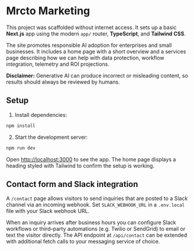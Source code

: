# Mrcto Marketing

This project was scaffolded without internet access. It sets up a basic **Next.js** app using the modern `app/` router, **TypeScript**, and **Tailwind CSS**.

The site promotes responsible AI adoption for enterprises and small businesses. It includes a home page with a short overview and a services page describing how we can help with data protection, workflow integration, telemetry and ROI projections.

**Disclaimer:** Generative AI can produce incorrect or misleading content, so results should always be reviewed by humans.

## Setup

1. Install dependencies:

```bash
npm install
```

2. Start the development server:

```bash
npm run dev
```

Open [http://localhost:3000](http://localhost:3000) to see the app. The home page displays a heading styled with Tailwind to confirm the setup is working.

## Contact form and Slack integration

A `/contact` page allows visitors to send inquiries that are posted to a Slack channel via an incoming webhook. Set `SLACK_WEBHOOK_URL` in a `.env.local` file with your Slack webhook URL.

When an inquiry arrives after business hours you can configure Slack workflows or third–party automations (e.g. Twilio or SendGrid) to email or text the visitor directly. The API endpoint at `/api/contact` can be extended with additional fetch calls to your messaging service of choice.
